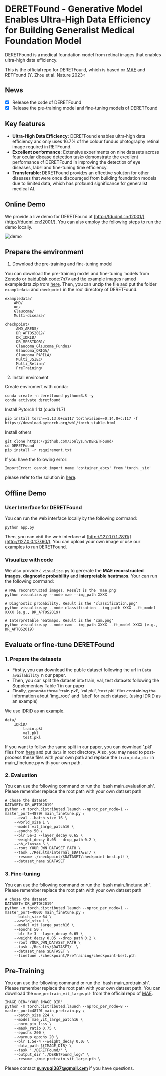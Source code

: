 # DERETFound - Generative Model Enables Ultra-High Data Efficiency for Building Generalist Medical Foundation Model

DERETFound is a medical foundation model from retinal images that enables ultra-high data efficiency. 

This is the official repo for DERETFound, which is based on [MAE](https://github.com/facebookresearch/mae) and [RETFound](https://github.com/rmaphoh/RETFound_MAE/tree/main) (Y. Zhou et al, Nature 2023):

## News
- [x] Release the code of DERETFound
- [x] Release the pre-training model and fine-tuning models of DERETFound

## Key features

- **Ultra-High Data Efficiency:** DERETFound enables ultra-high data efficiency and only uses 16.7% of the colour fundus photography retinal image required in RETFound.
- **Excellent performance:** Extensive experiments on nine datasets across four ocular disease detection tasks demonstrate the excellent performance of DERETFound in improving the detection of eye diseases, label and fine-tuning time efficiency.
- **Transferable:** DERETFound provides an effective solution for other diseases that were once discouraged from building foundation models due to limited data, which has profound significance for generalist medical AI.


## Online Demo
We provide a live demo for DERETFound at [http://fdudml.cn:12001/](http://fdudml.cn:12001/). You can also  employ the following steps to run the demo locally.

![demo](./images/onlinedemo.png)

## Prepare the environment

1. Download the pre-training and fine-tuning model

You can download the pre-training model and fine-tuning models from [Zenodo](https://zenodo.org/records/10253561) or [baiduDisk code:7n7v ](https://pan.baidu.com/s/1TBVNlaR9xW_rqA8ZdrRuOg) and the example images named exampledata.zip from [here](https://github.com/Jonlysun/DERETFound/releases/tag/data). Then, you can unzip the file and put the folder `exampledata` and `checkpoint` in the root directory of DERETFound.
    
```
exampledata/
    AMD/
    DR/
    Glaucoma/
    Multi-disease/

checkpoint/
     AMD_AREDS/
     DR_APTOS2019/
     DR_IDRID/
     DR_MESSIDOR2/
     Glaucoma_Glaucoma_Fundus/
     Glaucoma_ORIGA/
     Glaucoma_PAPILA/
     Multi_JSIEC/
     Multi_Retina/
     PreTraining/
```

2. Install enviroment

Create enviroment with conda:

```
conda create -n deretfound python=3.8 -y
conda activate deretfound
```
Install Pytorch 1.13 (cuda 11.7)
```
pip install torch==1.13.0+cu117 torchvision==0.14.0+cu117 -f https://download.pytorch.org/whl/torch_stable.html
```

Install others
```
git clone https://github.com/Jonlysun/DERETFound/
cd DERETFound
pip install -r requirement.txt
```
If you have the following error:
```
ImportError: cannot import name 'container_abcs' from 'torch._six' 
```
please refer to the solution in [here](https://github.com/huggingface/pytorch-image-models/issues/420).

## Offline Demo
### User Interface for DERETFound

You can run the web interface locally by the following command:
```
python app.py
```

Then, you can visit the web interface at [http://127.0.0.1:7891/](http://127.0.0.1:7860/). You can upload your own image or use our examples to run DERETFound.

### Visualize with code
We also provide a `visualize.py` to generate the **MAE reconstructed images**, **diagnostic probability** and **interpretable heatmaps**. Your can run the following command:
```
# MAE reconstructed images. Result is the 'mae.png'
python visualize.py --mode mae --img_path XXXX

# Diagnostic probability. Result is the 'classification.png'
python visualize.py --mode classification --img_path XXXX --ft_model XXXX (e.g., DR_APTOS2019)

# Interpretable heatmaps. Result is the 'cam.png'
python visualize.py --mode cam --img_path XXXX --ft_model XXXX (e.g., DR_APTOS2019)
```

## Evaluate or fine-tune DERETFound
### 1. Prepare the datasets
- Firstly, you can download the public dataset following the url in `Data availability` in our paper. 
- Then, you can split the dataset into train, val, test datasets following the Supplementary Table 1 in our paper 
- Finally, generate three 'train.pkl', 'val.pkl', 'test.pkl' files containing the information about 'img_root' and 'label' for each dataset. (using IDRiD as an example)

We use IDRiD as an [example](Example.ipynb). 
```
data/
    IDRiD/
        train.pkl
        val.pkl
        test.pkl
```
If you want to follow the same split in our paper, you can download '.pkl' files from [here](https://github.com/Jonlysun/DERETFound/releases/tag/data) and put `data` in root directory. Also, you may need to post-process these files with your own path and replace the `train_data_dir` in main_finetune.py with your own path. 

### 2. Evaluation
You can use the following command or run the 'bash main_evaluation.sh'. Please remember replace the root path with your own dataset path
```
# chose the dataset
DATASET='DR_APTOS2019'
python -m torch.distributed.launch --nproc_per_node=1 --master_port=48797 main_finetune.py \
    --eval --batch_size 16 \
    --world_size 1 \
    --model vit_large_patch16 \
    --epochs 50 \
    --blr 5e-3 --layer_decay 0.65 \
    --weight_decay 0.05 --drop_path 0.2 \
    --nb_classes 5 \
    --root YOUR_OWN_DATASET_PATH \
    --task ./Results/internal_$DATASET/ \
    --resume ./checkpoint/$DATASET/checkpoint-best.pth \
    --dataset_name $DATASET
```
### 3. Fine-tuning
You can use the following command or run the 'bash main_finetune.sh'. Please remember replace the root path with your own dataset path
```
# chose the dataset
DATASET='DR_APTOS2019'
python -m torch.distributed.launch --nproc_per_node=1 --master_port=40003 main_finetune.py \
    --batch_size 64 \
    --world_size 1 \
    --model vit_large_patch16 \
    --epochs 50 \
    --blr 5e-3 --layer_decay 0.65 \
    --weight_decay 0.05 --drop_path 0.2 \
    --root YOUR_OWN_DATASET_PATH \
    --task ./Results/$DATASET/  \
    --dataset_name $DATASET \
    --finetune ./checkpoint/PreTraining/checkpoint-best.pth

```

## Pre-Training
You can use the following command or run the 'bash main_pretrain.sh'. Please remember replace the root path with your own dataset path. You can download the `mae_pretrain_vit_large.pth` from the official repo of [MAE](https://github.com/facebookresearch/mae).
```
IMAGE_DIR='YOUR_IMAGE_DIR'
python -m torch.distributed.launch --nproc_per_node=8 --master_port=48797 main_pretrain.py \
    --batch_size 224 \
    --model mae_vit_large_patch16 \
    --norm_pix_loss \
    --mask_ratio 0.75 \
    --epochs 200 \
    --warmup_epochs 20 \
    --blr 1.5e-4 --weight_decay 0.05 \
    --data_path ${IMAGE_DIR} \
    --task './DERETFound/' \
    --output_dir './DERETFound_log/' \
    --resume ./mae_pretrain_vit_large.pth \
```



Please contact 	**sunyuqi387@gmail.com** if you have questions.
